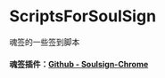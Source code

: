 # ScriptsForSoulSign
魂签的一些签到脚本

#### 魂签插件：[Github - Soulsign-Chrome](https://github.com/inu1255/soulsign-chrome)
